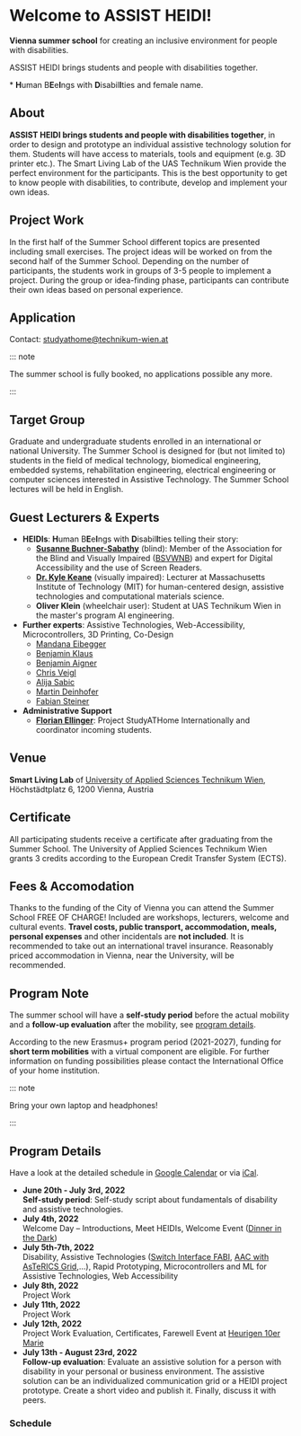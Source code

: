# Welcome to ASSIST HEIDI!

<PdfContainer title="ASSIST HEIDI*" href="/assets/pdf/summer-school/at-summer-school-2022.pdf" thumb="/assets/pdf/summer-school/at-summer-school-2022.png">

**Vienna summer school** for creating an inclusive environment for people with disabilities.

<!-- **JULY 5-13, 2021** -->

ASSIST HEIDI brings students and people with disabilities together.

</PdfContainer>

\* **H**uman B**E**e**I**ngs with **D**isabil**I**ties and female name.

## About

**ASSIST HEIDI brings students and people with disabilities together**, in order to design and prototype an individual assistive technology solution for them.
Students will have access to materials, tools and equipment (e.g. 3D printer etc.).
The Smart Living Lab of the UAS Technikum Wien provide the perfect environment for the participants.
This is the best opportunity to get to know people with disabilities, to contribute, develop and implement your own ideas.

## Project Work

In the first half of the Summer School different topics are presented including small exercises.
The project ideas will be worked on from the second half of the Summer School.
Depending on the number of participants, the students work in groups of 3-5 people to implement a project.
During the group or idea-finding phase, participants can contribute their own ideas based on personal experience.

## Application

<!-- To apply you need to send the following documents to [studyathome@technikum-wien.at](mailto:studyathome@technikum-wien.at):

- CV
- Letter of Motivation
- Confirmation of Enrollment (at your home university)
 -->

Contact: [studyathome@technikum-wien.at](mailto:studyathome@technikum-wien.at)

::: note

The summer school is fully booked, no applications possible any more.

<!-- Participants: 18 students max.
Application Deadline: **February 28th, 2022**
Information: [studyathome@technikum-wien.at](mailto:studyathome@technikum-wien.at)
 -->

:::

## Target Group

Graduate and undergraduate students enrolled in an international or national University.
The Summer School is designed for (but not limited to) students in the field of medical technology, biomedical engineering, embedded systems, rehabilitation engineering, electrical engineering or computer sciences interested in Assistive Technology.
The Summer School lectures will be held in English.

## Guest Lecturers & Experts

- **HEIDIs**: **H**uman B**E**e**I**ngs with **D**isabil**I**ties telling their story:
  - **[Susanne Buchner-Sabathy](https://www.blindenverband-wnb.at/blog/anderen-eine-stimme-leihen/)** (blind): Member of the Association for the Blind and Visually Impaired ([BSVWNB](https://www.blindenverband-wnb.at/)) and expert for Digital Accessibility and the use of Screen Readers.
  - **[Dr. Kyle Keane](http://www.kylekeane.com/)** (visually impaired): Lecturer at Massachusetts Institute of Technology (MIT) for human-centered design, assistive technologies and computational materials science.
  - **Oliver Klein** (wheelchair user): Student at UAS Technikum Wien in the master's program AI engineering.
- **Further experts**: Assistive Technologies, Web-Accessibility, Microcontrollers, 3D Printing, Co-Design
  - [Mandana Eibegger](https://www.linkedin.com/in/mandana-eibegger/?originalSubdomain=at)
  - [Benjamin Klaus](https://embsys.technikum-wien.at/staff/klaus/index.php)
  - [Benjamin Aigner](https://embsys.technikum-wien.at/staff/aigner/index.php)
  - [Chris Veigl](https://hub.studyathome.technikum-wien.at/studyathome/partner/uastw/lecturer/christoph-veigl.html)
  - [Alija Sabic](https://hub.studyathome.technikum-wien.at/studyathome/partner/uastw/lecturer/alija-sabic.html)
  - [Martin Deinhofer](https://hub.studyathome.technikum-wien.at/studyathome/partner/uastw/lecturer/martin-deinhofer.html)
  - [Fabian Steiner](https://embsys.technikum-wien.at/staff/steiner/index.php)
- **Administrative Support**
  - [**Florian Ellinger**](https://www.technikum-wien.at/en/staff/florian-ellinger/): Project StudyATHome Internationally and coordinator incoming students.

## Venue

**Smart Living Lab** of [University of Applied Sciences Technikum Wien](/studyathome/partner/uastw/), Höchstädtplatz 6, 1200 Vienna, Austria

<Youtube id="qv6cvPn4fNU"/>
<!--
<video controls style="max-width: 100%;">
  <source src="https://cloud.technikum-wien.at/s/i6BNgw9jL2EXL7k" type="video/mp4"/> 
  <source src="https://cloud.technikum-wien.at/s/i6BNgw9jL2EXL7k/download/smarthome_01_kfvgesamt_final.mp4" type="video/mp4"/>
  Sorry, your browser doesn't support embedded videos.
</video>
 -->

## Certificate

All participating students receive a certificate after graduating from the Summer School.
The University of Applied Sciences Technikum Wien grants 3 credits according to the European Credit Transfer System (ECTS).

## Fees & Accomodation

Thanks to the funding of the City of Vienna you can attend the Summer School FREE OF CHARGE!
Included are workshops, lecturers, welcome and cultural events.
**Travel costs, public transport, accommodation, meals, personal expenses** and other incidentals are **not included**.
It is recommended to take out an international travel insurance.
Reasonably priced accommodation in Vienna, near the University, will be recommended.

## Program Note

The summer school will have a **self-study period** before the actual mobility and a **follow-up evaluation** after the mobility, see [program details](#program-details).

According to the new Erasmus+ program period (2021-2027), funding for **short term mobilities** with a virtual component are eligible.
For further information on funding possibilities please contact the International Office of your home institution.

::: note

Bring your own laptop and headphones!

:::

## Program Details

Have a look at the detailed schedule in [Google Calendar](https://calendar.google.com/calendar/embed?src=studyathome%40technikum-wien.at&ctz=Europe%2FVienna) or via [iCal](https://calendar.google.com/calendar/ical/studyathome%40technikum-wien.at/public/basic.ics).

- **June 20th - July 3rd, 2022**  
  **Self-study period**: Self-study script about fundamentals of disability and assistive technologies.
- **July 4th, 2022**  
  Welcome Day – Introductions, Meet HEIDIs, Welcome Event ([Dinner in the Dark](https://www.viersinne.at/wien/dinner-in-the-dark))
- **July 5th-7th, 2022**  
  Disability, Assistive Technologies ([Switch Interface FABI](https://www.asterics-foundation.org/projects/fabi/), [AAC with AsTeRICS Grid](https://www.asterics-foundation.org/projects/asterics-ergo-grid-2/),...), Rapid Prototyping, Microcontrollers and ML for Assistive Technologies, Web Accessibility
- **July 8th, 2022**  
  Project Work
- **July 11th, 2022**  
  Project Work
- **July 12th, 2022**  
  Project Work Evaluation, Certificates, Farewell Event at [Heurigen 10er Marie](https://10ermarie.at/)
- **July 13th - August 23rd, 2022**  
  **Follow-up evaluation**: Evaluate an assistive solution for a person with disability in your personal or business environment.
  The assistive solution can be an individualized communication grid or a HEIDI project prototype.
  Create a short video and publish it. Finally, discuss it with peers.

### Schedule

<GoogleCalendar title="Assist HEIDI 2022" date="20220704" lang="en" height="800" bcolor="#ffffff" src="studyathome@technikum-wien.at" ctz="Europe Vienna" />
